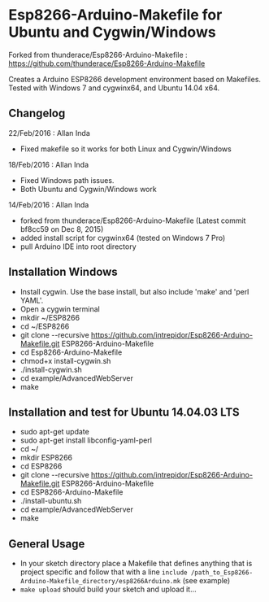 # Esp8266-Arduino-Makefile for Ubuntu and Cygwin/Windows
Forked from thunderace/Esp8266-Arduino-Makefile : https://github.com/thunderace/Esp8266-Arduino-Makefile

Creates a Arduino ESP8266 development environment based on Makefiles.
Tested with Windows 7 and cygwinx64, and Ubuntu 14.04 x64.

## Changelog
22/Feb/2016 : Allan Inda
- Fixed makefile so it works for both Linux and Cygwin/Windows

18/Feb/2016 : Allan Inda
- Fixed Windows path issues.
- Both Ubuntu and Cygwin/Windows work

14/Feb/2016 : Allan Inda
- forked from thunderace/Esp8266-Arduino-Makefile (Latest commit bf8cc59  on Dec 8, 2015)
- added install script for cygwinx64 (tested on Windows 7 Pro)
- pull Arduino IDE into root directory

## Installation Windows
- Install cygwin. Use the base install, but also include 'make' and 'perl YAML'.
- Open a cygwin terminal
- mkdir ~/ESP8266
- cd ~/ESP8266
- git clone --recursive https://github.com/intrepidor/Esp8266-Arduino-Makefile.git ESP8266-Arduino-Makefile
- cd Esp8266-Arduino-Makefile
- chmod+x install-cygwin.sh
- ./install-cygwin.sh
- cd example/AdvancedWebServer
- make

## Installation and test for Ubuntu 14.04.03 LTS
- sudo apt-get update
- sudo apt-get install libconfig-yaml-perl
- cd ~/
- mkdir ESP8266
- cd ESP8266
- git clone --recursive https://github.com/intrepidor/Esp8266-Arduino-Makefile.git ESP8266-Arduino-Makefile
- cd ESP8266-Arduino-Makefile
- ./install-ubuntu.sh
- cd example/AdvancedWebServer
- make

## General Usage
- In your sketch directory place a Makefile that defines anything that is project specific and follow that with a line `include /path_to_Esp8266-Arduino-Makefile_directory/esp8266Arduino.mk` (see example)
- `make upload` should build your sketch and upload it...


 
